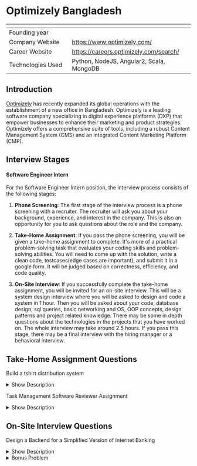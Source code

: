 # Optimizely Bangladesh

| <img width="441" height="1"> | <img width="441" height="1"> |
| :-| :- |
| Founding year | |
| Company Website | https://www.optimizely.com/ |
| Career Website | https://careers.optimizely.com/search/ |
| Technologies Used| Python, NodeJS, Angular2, Scala, MongoDB |

## Introduction

[Optimizely](https://www.optimizely.com/get-started/) has recently expanded its global operations with the establishment of a new office in Bangladesh. Optimizely is a leading software company specializing in digital experience platforms (DXP) that empower businesses to enhance their marketing and product strategies. Optimizely offers a comprehensive suite of tools, including a robust Content Management System (CMS) and an integrated Content Marketing Platform (CMP).

## Interview Stages

#### Software Engineer Intern

For the Software Engineer Intern position, the interview process consists of the following stages:

1. **Phone Screening**: The first stage of the interview process is a phone screening with a recruiter. The recruiter will ask you about your background, experience, and interest in the company. This is also an opportunity for you to ask questions about the role and the company.

2. **Take-Home Assignment**: If you pass the phone screening, you will be given a take-home assignment to complete. It's more of a practical problem-solving task that evaluates your coding skills and problem-solving abilities. You will need to come up with the solution, write a clean code, testcases(edge cases are important), and submit it in a google form. It will be judged based on correctness, efficiency, and code quality.

3. **On-Site Interview**: If you successfully complete the take-home assignment, you will be invited for an on-site interview. This will be a system design interview where you will be asked to design and code a system in 1 hour. Then you will be asked about your code, database design, sql queries, basic networking and OS, OOP concepts, design patterns and project related knowledge. There may be some in depth questions about the technologies in the projects that you have worked on. The whole interview may take around 2.5 hours. If you pass this stage, there may be a final interview with the hiring manager or a behavioral interview.

## Take-Home Assignment Questions

<article>

 
Build a tshirt distribution system
<details><summary>Show Description</summary>

Imagine you're working at a T-shirt factory and you manage orders by packing a bulk amount of shirts into a certain number of bags. For every order, you have a specification of how many bags you have to fill and a fixed number of shirts to fill them with. The requirement is to distribute the shirts in the bags as evenly as possible.

For example, if there are 100 shirts and 10 bags, then each bag will get 10 shirts. However, sometimes the shirt factory will have production errors, and it might produce the wrong number of shirts. It's not going to be 200 shirts instead of 100, but there will be some minor deviation from the original number.

Write a function to solve this problem. Define the function name, input parameters, and output type as you wish. The goal is to minimize the deviation of the number of shirts in each bag, i.e., distribute as evenly as possible, with the important aspect that only a single bag can have a different number of shirts. For example, if you have 10 bags and 103 shirts, then 9 bags can have 10 shirts, and the last bag can have 13 shirts. Here the deviation is 13 - 10 = 3, which is the minimum deviation.
</details>
</article>

<article>

Task Management Software Reviewer Assignment
<details><summary>Show Description</summary>

Let's say you are building a task management software (get familiar with JIRA, Trello, or Asana). Each task in the system has a few properties:
- `taskId`: An integer identifier.
- `assigneeName`: The person who is assigned to or responsible for the task.
- `reviewerName`: The person responsible for reviewing the task (think code review) - this can be null.
- `status`: The current state of the task, which could be "todo", "in-progress", "in-review", or "done".
- `estimateInHours`: The number of hours estimated to complete this task for the assignee.

Assume that you are given the list of tasks for a single team. We want to build a function that would do a simple recommendation for reviewers for each task. Given the list of tasks with the basic properties, our function should return a modified list where each task has a non-null `reviewerName` property, given that the task does not already have an assigned reviewer. The function should ensure that the reviewers are distributed as evenly as possible across all tasks and that the total effort for each team member is minimized.

Constraints / Assumptions:

- Some tasks in the list will already have a reviewer assigned to them.
- You can assume all the tasks have one person assigned.
- You can assume that everyone on the team has at least one task assigned to them.
- You should only suggest reviewers for tasks that are in the "in-review" status.
- You should try to distribute reviewers as evenly as possible across all the tasks, 
  so that one person does not review too many tasks.
- You should try to minimize the total effort in terms of the number of hours
  for each team member. 
Assume that reviewing a task takes 1/3 of the `estimateInHours` for that task.
</details>
</article>

## On-Site Interview Questions

<article>

Design a Backend for a Simplified Version of Internet Banking 
<details><summary>Show Description</summary>

#### Acceptance Criteria:

- **View Account Balance**: Users can view their current account balance.
- **Transfer Money**: Users can transfer money to another registered user by providing the recipient's phone number and amount.
- **Pay Utility Bill**: Users can pay their utility bill to utility providers. They can choose the provider from a list of providers in the system.
- **Top N Users by Transactions**: Given a list of transactions, write a function that would return the top N users based on the number of transactions, in descending order of transaction volume. The result should include the user name, phone number, and number of transactions.
- **View Transaction History**: Users can view their transaction history, ordered by most recent. The history should include all kinds of transactions. For user transactions, it should include the recipient’s phone number and the amount. For bill payments, it should include the utility provider name. All transactions should also have the payment date.
</details>

<details><summary>Bonus Problem</summary>

- **Promo Codes Management**: Admin users can create promo codes in the system, which users can use while paying bills. Each promo code can be used a certain number of times per user, and each promo code has a certain amount of cashback.
- **Promo Codes Analytics**: Admin users can see a list of all promo codes, including the total number of uses, the average number of times utilized per user, and the total amount of cashback disbursed for each promo code. This list should be ordered by the most recent promo code first.
</details>
</article>

